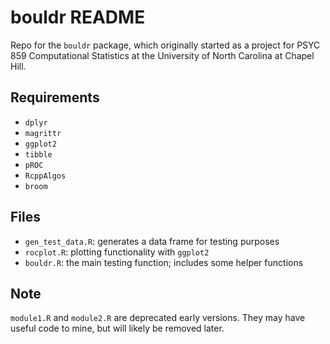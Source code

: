 # bouldr README
Repo for the `bouldr` package, which originally started as a project for PSYC 859 Computational Statistics at the University of North Carolina at Chapel Hill.

## Requirements
- `dplyr`
- `magrittr`
- `ggplot2`
- `tibble`
- `pROC`
- `RcppAlgos`
- `broom`

## Files
- `gen_test_data.R`: generates a data frame for testing purposes
- `rocplot.R`: plotting functionality with `ggplot2`
- `bouldr.R`: the main testing function; includes some helper functions

## Note

`module1.R` and `module2.R` are deprecated early versions. They may have useful code to mine, but will likely be removed later.
